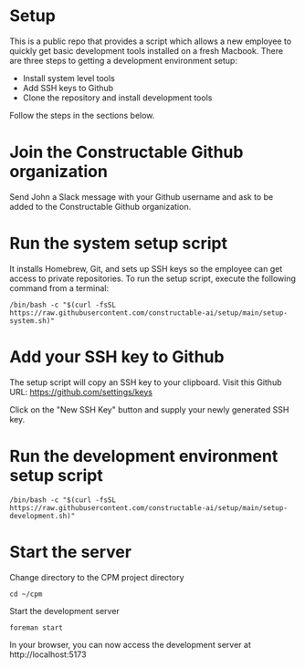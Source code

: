 # Setup

This is a public repo that provides a script which allows a new employee to quickly get basic development
tools installed on a fresh Macbook. There are three steps to getting a development environment setup:

* Install system level tools
* Add SSH keys to Github
* Clone the repository and install development tools

Follow the steps in the sections below.

# Join the Constructable Github organization

Send John a Slack message with your Github username and ask to be added to the Constructable Github
organization.

# Run the system setup script

It installs Homebrew, Git, and sets up SSH keys so the employee can
get access to private repositories. To run the setup script, execute the following command from a terminal:

```shell
/bin/bash -c "$(curl -fsSL https://raw.githubusercontent.com/constructable-ai/setup/main/setup-system.sh)"
```

# Add your SSH key to Github

The setup script will copy an SSH key to your clipboard. Visit this Github URL:
https://github.com/settings/keys

Click on the "New SSH Key" button and supply your newly generated SSH key.

# Run the development environment setup script

```shell
/bin/bash -c "$(curl -fsSL https://raw.githubusercontent.com/constructable-ai/setup/main/setup-development.sh)"
```

# Start the server

Change directory to the CPM project directory

```shell
cd ~/cpm
```

Start the development server

```shell
foreman start
```

In your browser, you can now access the development server at http://localhost:5173
